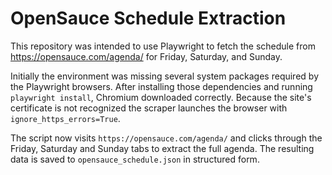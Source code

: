 # OpenSauce Schedule Extraction

This repository was intended to use Playwright to fetch the schedule from https://opensauce.com/agenda/ for Friday, Saturday, and Sunday.

Initially the environment was missing several system packages required by the Playwright browsers. After installing those dependencies and running `playwright install`, Chromium downloaded correctly. Because the site's certificate is not recognized the scraper launches the browser with `ignore_https_errors=True`.

The script now visits `https://opensauce.com/agenda/` and clicks through the Friday, Saturday and Sunday tabs to extract the full agenda. The resulting data is saved to `opensauce_schedule.json` in structured form.
